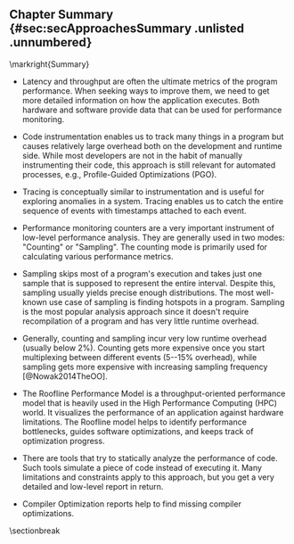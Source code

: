## Chapter Summary {#sec:secApproachesSummary .unlisted .unnumbered}

\markright{Summary}

* Latency and throughput are often the ultimate metrics of the program performance. When seeking ways to improve them, we need to get more detailed information on how the application executes. Both hardware and software provide data that can be used for performance monitoring.

* Code instrumentation enables us to track many things in a program but causes relatively large overhead both on the development and runtime side. While most developers are not in the habit of manually instrumenting their code, this approach is still relevant for automated processes, e.g., Profile-Guided Optimizations (PGO).

* Tracing is conceptually similar to instrumentation and is useful for exploring anomalies in a system. Tracing enables us to catch the entire sequence of events with timestamps attached to each event.

* Performance monitoring counters are a very important instrument of low-level performance analysis. They are generally used in two modes: "Counting" or "Sampling". The counting mode is primarily used for calculating various performance metrics. 

* Sampling skips most of a program's execution and takes just one sample that is supposed to represent the entire interval. Despite this, sampling usually yields precise enough distributions. The most well-known use case of sampling is finding hotspots in a program. Sampling is the most popular analysis approach since it doesn't require recompilation of a program and has very little runtime overhead.

* Generally, counting and sampling incur very low runtime overhead (usually below 2%). Counting gets more expensive once you start multiplexing between different events (5--15% overhead), while sampling gets more expensive with increasing sampling frequency [@Nowak2014TheOO].

* The Roofline Performance Model is a throughput-oriented performance model that is heavily used in the High Performance Computing (HPC) world. It visualizes the performance of an application against hardware limitations. The Roofline model helps to identify performance bottlenecks, guides software optimizations, and keeps track of optimization progress.

* There are tools that try to statically analyze the performance of code. Such tools simulate a piece of code instead of executing it. Many limitations and constraints apply to this approach, but you get a very detailed and low-level report in return.

* Compiler Optimization reports help to find missing compiler optimizations.

\sectionbreak
